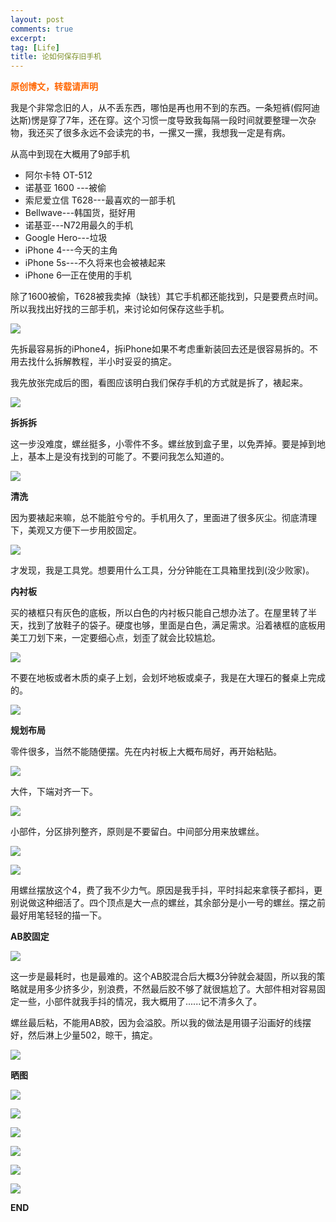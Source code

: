 ```yaml
---
layout: post
comments: true
excerpt:
tag: [Life]
title: 论如何保存旧手机
---
```


<span style="color: #ff6600;"><strong>原创博文，转载请声明</strong></span>

我是个非常念旧的人，从不丢东西，哪怕是再也用不到的东西。一条短裤(假阿迪达斯)愣是穿了7年，还在穿。这个习惯一度导致我每隔一段时间就要整理一次杂物，我还买了很多永远不会读完的书，一摞又一摞，我想我一定是有病。

从高中到现在大概用了9部手机

* 阿尔卡特 OT-512
* 诺基亚 1600 ---被偷
* 索尼爱立信 T628---最喜欢的一部手机
* Bellwave---韩国货，挺好用
* 诺基亚---N72用最久的手机
* Google Hero---垃圾
* iPhone 4---今天的主角
* iPhone 5s---不久将来也会被裱起来
* iPhone 6—正在使用的手机

除了1600被偷，T628被我卖掉（缺钱）其它手机都还能找到，只是要费点时间。所以我找出好找的三部手机，来讨论如何保存这些手机。

![](../images/iPhone01.jpeg)

先拆最容易拆的iPhone4，拆iPhone如果不考虑重新装回去还是很容易拆的。不用去找什么拆解教程，半小时妥妥的搞定。

我先放张完成后的图，看图应该明白我们保存手机的方式就是拆了，裱起来。

![](../images/iPhone02.jpeg)

**拆拆拆**

这一步没难度，螺丝挺多，小零件不多。螺丝放到盒子里，以免弄掉。要是掉到地上，基本上是没有找到的可能了。不要问我怎么知道的。

![](../images/iPhone03.jpeg)

**清洗**

因为要裱起来嘛，总不能脏兮兮的。手机用久了，里面进了很多灰尘。彻底清理下，美观又方便下一步用胶固定。

![](../images/iPhone04.jpeg)

才发现，我是工具党。想要用什么工具，分分钟能在工具箱里找到(没少败家)。

**内衬板**

买的裱框只有灰色的底板，所以白色的内衬板只能自己想办法了。在屋里转了半天，找到了放鞋子的袋子。硬度也够，里面是白色，满足需求。沿着裱框的底板用美工刀划下来，一定要细心点，划歪了就会比较尴尬。

![](../images/iPhone05.jpeg)

不要在地板或者木质的桌子上划，会划坏地板或桌子，我是在大理石的餐桌上完成的。

![](../images/iPhone06.jpeg)

**规划布局**

零件很多，当然不能随便摆。先在内衬板上大概布局好，再开始粘贴。

![](../images/iPhone07.jpeg)

大件，下端对齐一下。

![](../images/iPhone08.jpeg)

小部件，分区排列整齐，原则是不要留白。中间部分用来放螺丝。

![](../images/iPhone10.jpeg)

![](../images/iPhone09.jpeg)

用螺丝摆放这个4，费了我不少力气。原因是我手抖，平时抖起来拿筷子都抖，更别说做这种细活了。四个顶点是大一点的螺丝，其余部分是小一号的螺丝。摆之前最好用笔轻轻的描一下。

**AB胶固定**

![](../images/iPhone11.jpeg)

这一步是最耗时，也是最难的。这个AB胶混合后大概3分钟就会凝固，所以我的策略就是用多少挤多少，别浪费，不然最后胶不够了就很尴尬了。大部件相对容易固定一些，小部件就我手抖的情况，我大概用了......记不清多久了。

螺丝最后粘，不能用AB胶，因为会溢胶。所以我的做法是用镊子沿画好的线摆好，然后淋上少量502，晾干，搞定。

![](../images/iPhone12.jpeg)

**晒图**

![](../images/iPhone14.jpeg)

![](../images/iPhone15.jpeg)

![](../images/iPhone16.jpeg)

![](../images/iPhone17.jpeg)

![](../images/iPhone18.jpeg)

![](../images/iPhone19.jpeg)

**END**